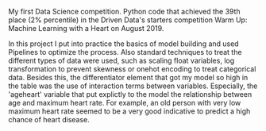My first Data Science competition. Python code that achieved the 39th place (2% percentile) in the Driven Data's starters competition Warm Up: Machine Learning with a Heart on August 2019. 

In this project I put into practice the basics of model building and used Pipelines to optimize the process. Also standard techniques to treat the different types of data were used, such as scaling float variables, log transformation to prevent skewness or onehot encoding to treat categorical data. Besides this, the differentiator element that got my model so high in the table was the use of interaction terms between variables. Especially, the 'ageheart' variable that put explictly to the model the relationship between age and maximum heart rate. For example, an old person with very low maximum heart rate seemed to be a very good indicative to predict a high chance of heart disease.
